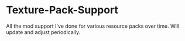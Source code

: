 # Texture-Pack-Support
All the mod support I've done for various resource packs over time. Will update and adjust periodically.
